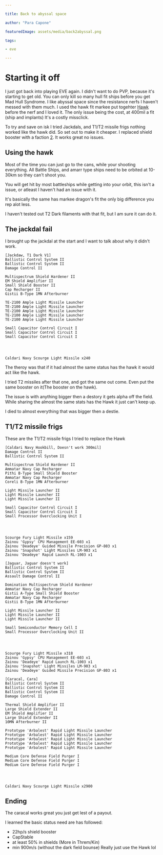 ```yaml
---

title: Back to abyssal space

author: "Para Capone"

featuredImage: assets/media/back2abyssal.png

tags:

- eve 

---
```

# Starting it off 

I just got back into playing EVE again. I didn't want to do PVP, because it's starting to get old. You can only kill so many hull fit ships before you get Mad Hull Syndrome. I like abyssal space since the resistance nerfs I haven't messed with them much. I used the hawk fit markee put togehter [Hawk] before the nerf and I loved it. The only issue being the cost, at 400mil a fit (ship and implants) It's a costly missclick. 

[hawk]: https://www.eveworkbench.com/fitting/hawk/8e9f4f75-d62c-4906-fdab-08d6cfc59765

To try and save on isk I tried Jackdals, and T1/T2 missile frigs nothing worked like the hawk did. So set out to make it cheaper. I replaced shield booster with a faction [2]. It works great no issues. 

[2]: https://www.eveworkbench.com/fitting/hawk/de75f516-9ca9-45ec-ebdc-08d8ce8f079c

## Using the hawk

Most of the time you can just go to the cans, while your shooting everything. All Battle Ships, and amarr type ships need to be orbited at 10-30km so they can't shoot you. 

You will get hit by most battleships while getting into your orbit, this isn't a issue, or atleast I haven't had an issue with it. 

It's basically the same has markee dragon's fit the only big difference you rep alot less.

I haven't tested out T2 Dark filaments with that fit, but I am sure it can do it. 

## The jackdal fail 
I brought up the jackdal at the start and I want to talk about why it didn't work.

~~~ 
[Jackdaw, T1 Dark V1]
Ballistic Control System II
Ballistic Control System II
Damage Control II

Multispectrum Shield Hardener II
EM Shield Amplifier II
Small Shield Booster II
Cap Recharger II
Gistii B-Type 1MN Afterburner

TE-2100 Ample Light Missile Launcher
TE-2100 Ample Light Missile Launcher
TE-2100 Ample Light Missile Launcher
TE-2100 Ample Light Missile Launcher
TE-2100 Ample Light Missile Launcher

Small Capacitor Control Circuit I
Small Capacitor Control Circuit I
Small Capacitor Control Circuit I




Caldari Navy Scourge Light Missile x240

~~~
The theroy was that if it had almost the same status has the hawk it would act like the hawk. 

I tried T2 missiles after that one, and got the same out come. 
Even put the same booster on it(The booster on the hawk).

The issue is with anything bigger then a destory it gets alpha off the field. While sharing the almost the same stats has the Hawk it just can't keep up.

I died to almost everything that was bigger then a destie. 

## T1/T2 missile frigs 
These are the T1/T2 missile frigs I tried to replace the Hawk

~~~
[Caldari Navy Hookbill, Doesn't work 300mil]
Damage Control II
Ballistic Control System II

Multispectrum Shield Hardener II
Ammatar Navy Cap Recharger
Pithi B-Type Small Shield Booster
Ammatar Navy Cap Recharger
Coreli B-Type 1MN Afterburner

Light Missile Launcher II
Light Missile Launcher II
Light Missile Launcher II

Small Capacitor Control Circuit I
Small Capacitor Control Circuit I
Small Processor Overclocking Unit I




Scourge Fury Light Missile x159
Zainou 'Gypsy' CPU Management EE-603 x1
Zainou 'Deadeye' Guided Missile Precision GP-803 x1
Zainou 'Snapshot' Light Missiles LM-903 x1
Zainou 'Deadeye' Rapid Launch RL-1003 x1
~~~

~~~
[Jaguar, Jaguar doesn't work]
Ballistic Control System II
Ballistic Control System II
Assault Damage Control II

Domination Multispectrum Shield Hardener
Ammatar Navy Cap Recharger
Gistii A-Type Small Shield Booster
Ammatar Navy Cap Recharger
Gistii B-Type 1MN Afterburner

Light Missile Launcher II
Light Missile Launcher II
Light Missile Launcher II

Small Semiconductor Memory Cell I
Small Processor Overclocking Unit II




Scourge Fury Light Missile x318
Zainou 'Gypsy' CPU Management EE-603 x1
Zainou 'Deadeye' Rapid Launch RL-1003 x1
Zainou 'Snapshot' Light Missiles LM-903 x1
Zainou 'Deadeye' Guided Missile Precision GP-803 x1
~~~
~~~
[Caracal, Cara]
Ballistic Control System II
Ballistic Control System II
Ballistic Control System II
Damage Control II

Thermal Shield Amplifier II
Large Shield Extender II
EM Shield Amplifier II
Large Shield Extender II
10MN Afterburner II

Prototype 'Arbalest' Rapid Light Missile Launcher
Prototype 'Arbalest' Rapid Light Missile Launcher
Prototype 'Arbalest' Rapid Light Missile Launcher
Prototype 'Arbalest' Rapid Light Missile Launcher
Prototype 'Arbalest' Rapid Light Missile Launcher

Medium Core Defense Field Purger I
Medium Core Defense Field Purger I
Medium Core Defense Field Purger I




Caldari Navy Scourge Light Missile x2900
~~~
##  Ending 

The caracal works great you just get lest of a payout.

I learned the basic status need are has followed:

- 22hp/s shield booster
- CapStable
- at least 50% in shields (More in Threm/Kin)
- min 900m/s (without the dark field bounse)
Really just use the Hawk lol 